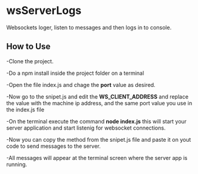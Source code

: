 # wsServerLogs
Websockets loger, listen to messages and then logs in to console.

## How to Use

-Clone the project.

-Do a npm install inside the project folder on a terminal

-Open the file index.js and chage the **port** value as desired.

-Now go to the snipet.js and edit the **WS_CLIENT_ADDRESS** and replace the value with the machine ip address, and the same port value you use in the index.js file

-On the terminal execute the command **node index.js** this will start your server application and start listenig for websocket connections.

-Now you can copy the method from the snipet.js file and paste it on yout code to send messages to the server.

-All messages will appear at the terminal screen where the server app is running.
